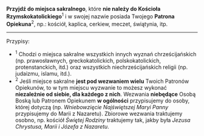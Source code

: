 **Przyjdź do miejsca sakralnego**, które **nie należy do Kościoła Rzymskokatolickiego**<sup>1</sup> i w swojej nazwie posiada Twojego **Patrona Opiekuna**<sup>2</sup>, np.: kościół, kaplica, cerkiew, meczet, świątynia, itp.

---
Przypisy:

- <sup>1</sup> Chodzi o miejsca sakralne wszystkich innych wyznań chrześcijańskich (np. prawosławnych, greckokatolickich, polskokatolickich, protenstanckich, itd.) oraz wszystkich niechrześcijańskich religii (np. judaizmu, islamu, itd.).
- <sup>2</sup> Jeśli miejsce sakralne **jest pod wezwaniem wielu** Twoich Patronów Opiekunów, to w tym miejscu wyzwanie to możesz wykonać **niezależnie od siebie, dla każdego z nich**. Wezwania **niebędące** Osobą Boską lub Patronem Opiekunem **w ogólności** przypisujemy do osoby, której dotyczą (np. _Wniebowzięcie Najświętszej Maryi Panny_ przypisujemy do Marii z Nazaretu). Zbiorowe wezwania traktujemy osobno, np. kościół _Świętej Rodziny_ traktujemy tak, jakby była _Jezusa Chrystusa, Marii i Józefa z Nazaretu_.
